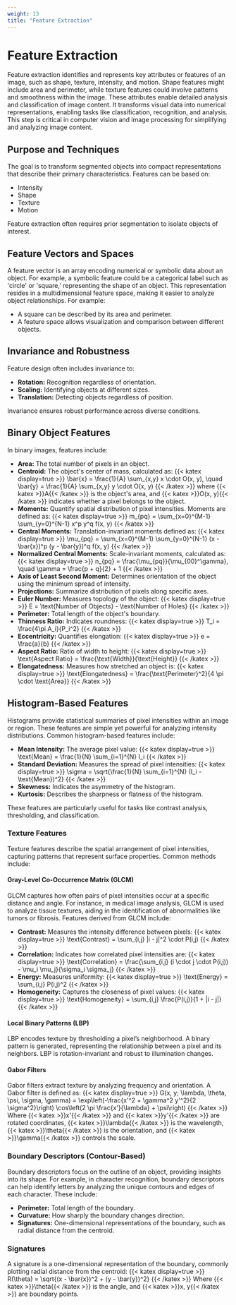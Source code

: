 ```yaml
---
weight: 13
title: "Feature Extraction"
---
```


# Feature Extraction

Feature extraction identifies and represents key attributes or features of an image, such as shape, texture, intensity, and motion. Shape features might include area and perimeter, while texture features could involve patterns and smoothness within the image. These attributes enable detailed analysis and classification of image content. It transforms visual data into numerical representations, enabling tasks like classification, recognition, and analysis. This step is critical in computer vision and image processing for simplifying and analyzing image content.

## Purpose and Techniques

The goal is to transform segmented objects into compact representations that describe their primary characteristics. Features can be based on:

- Intensity
- Shape
- Texture
- Motion

Feature extraction often requires prior segmentation to isolate objects of interest.

## Feature Vectors and Spaces

A feature vector is an array encoding numerical or symbolic data about an object. For example, a symbolic feature could be a categorical label such as 'circle' or 'square,' representing the shape of an object. This representation resides in a multidimensional feature space, making it easier to analyze object relationships. For example:

- A square can be described by its area and perimeter.
- A feature space allows visualization and comparison between different objects.

## Invariance and Robustness

Feature design often includes invariance to:

- **Rotation:** Recognition regardless of orientation.
- **Scaling:** Identifying objects at different sizes.
- **Translation:** Detecting objects regardless of position.

Invariance ensures robust performance across diverse conditions.

## Binary Object Features

In binary images, features include:

- **Area:** The total number of pixels in an object.
- **Centroid:** The object's center of mass, calculated as:
  {{< katex display=true >}}
  \bar{x} = \frac{1}{A} \sum_{x,y} x \cdot O(x, y), \quad \bar{y} = \frac{1}{A} \sum_{x,y} y \cdot O(x, y)
  {{< /katex >}}
  where {{< katex >}}A{{< /katex >}} is the object's area, and {{< katex >}}O(x, y){{< /katex >}} indicates whether a pixel belongs to the object.
- **Moments:** Quantify spatial distribution of pixel intensities. Moments are defined as:
  {{< katex display=true >}}
  m_{pq} = \sum_{x=0}^{M-1} \sum_{y=0}^{N-1} x^p y^q f(x, y)
  {{< /katex >}}
- **Central Moments:** Translation-invariant moments defined as:
  {{< katex display=true >}}
  \mu_{pq} = \sum_{x=0}^{M-1} \sum_{y=0}^{N-1} (x - \bar{x})^p (y - \bar{y})^q f(x, y)
  {{< /katex >}}
- **Normalized Central Moments:** Scale-invariant moments, calculated as:
  {{< katex display=true >}}
  n_{pq} = \frac{\mu_{pq}}{\mu_{00}^\gamma}, \quad \gamma = \frac{p + q}{2} + 1
  {{< /katex >}}
- **Axis of Least Second Moment:** Determines orientation of the object using the minimum spread of intensity.
- **Projections:** Summarize distribution of pixels along specific axes.
- **Euler Number:** Measures topology of the object:
  {{< katex display=true >}}
  E = \text{Number of Objects} - \text{Number of Holes}
  {{< /katex >}}
- **Perimeter:** Total length of the object's boundary.
- **Thinness Ratio:** Indicates roundness:
  {{< katex display=true >}}
  T_i = \frac{4\pi A_i}{P_i^2}
  {{< /katex >}}
- **Eccentricity:** Quantifies elongation:
  {{< katex display=true >}}
  e = \frac{a}{b}
  {{< /katex >}}
- **Aspect Ratio:** Ratio of width to height:
  {{< katex display=true >}}
  \text{Aspect Ratio} = \frac{\text{Width}}{\text{Height}}
  {{< /katex >}}
- **Elongatedness:** Measures how stretched an object is:
  {{< katex display=true >}}
  \text{Elongatedness} = \frac{\text{Perimeter}^2}{4 \pi \cdot \text{Area}}
  {{< /katex >}}

## Histogram-Based Features

Histograms provide statistical summaries of pixel intensities within an image or region. These features are simple yet powerful for analyzing intensity distributions. Common histogram-based features include:

- **Mean Intensity:** The average pixel value:
  {{< katex display=true >}}
  \text{Mean} = \frac{1}{N} \sum_{i=1}^{N} I_i
  {{< /katex >}}
- **Standard Deviation:** Measures the spread of pixel intensities:
  {{< katex display=true >}}
  \sigma = \sqrt{\frac{1}{N} \sum_{i=1}^{N} (I_i - \text{Mean})^2}
  {{< /katex >}}
- **Skewness:** Indicates the asymmetry of the histogram.
- **Kurtosis:** Describes the sharpness or flatness of the histogram.

These features are particularly useful for tasks like contrast analysis, thresholding, and classification.

### Texture Features

Texture features describe the spatial arrangement of pixel intensities, capturing patterns that represent surface properties. Common methods include:

#### Gray-Level Co-Occurrence Matrix (GLCM)

GLCM captures how often pairs of pixel intensities occur at a specific distance and angle. For instance, in medical image analysis, GLCM is used to analyze tissue textures, aiding in the identification of abnormalities like tumors or fibrosis. Features derived from GLCM include:

- **Contrast:** Measures the intensity difference between pixels:
  {{< katex display=true >}}
  \text{Contrast} = \sum_{i,j} |i - j|^2 \cdot P(i,j)
  {{< /katex >}}
- **Correlation:** Indicates how correlated pixel intensities are:
  {{< katex display=true >}}
  \text{Correlation} = \frac{\sum_{i,j} (i \cdot j \cdot P(i,j)) - \mu_i \mu_j}{\sigma_i \sigma_j}
  {{< /katex >}}
- **Energy:** Measures uniformity:
  {{< katex display=true >}}
  \text{Energy} = \sum_{i,j} P(i,j)^2
  {{< /katex >}}
- **Homogeneity:** Captures the closeness of pixel values:
  {{< katex display=true >}}
  \text{Homogeneity} = \sum_{i,j} \frac{P(i,j)}{1 + |i - j|}
  {{< /katex >}}

#### Local Binary Patterns (LBP)

LBP encodes texture by thresholding a pixel’s neighborhood. A binary pattern is generated, representing the relationship between a pixel and its neighbors. LBP is rotation-invariant and robust to illumination changes.

#### Gabor Filters

Gabor filters extract texture by analyzing frequency and orientation. A Gabor filter is defined as:
{{< katex display=true >}}
G(x, y; \lambda, \theta, \psi, \sigma, \gamma) = \exp\left(-\frac{x'^2 + \gamma^2 y'^2}{2 \sigma^2}\right) \cos\left(2 \pi \frac{x'}{\lambda} + \psi\right)
{{< /katex >}}
Where {{< katex >}}x'{{< /katex >}} and {{< katex >}}y'{{< /katex >}} are rotated coordinates, {{< katex >}}\lambda{{< /katex >}} is the wavelength, {{< katex >}}\theta{{< /katex >}} is the orientation, and {{< katex >}}\gamma{{< /katex >}} controls the scale.

### Boundary Descriptors (Contour-Based)

Boundary descriptors focus on the outline of an object, providing insights into its shape. For example, in character recognition, boundary descriptors can help identify letters by analyzing the unique contours and edges of each character. These include:

- **Perimeter:** Total length of the boundary.
- **Curvature:** How sharply the boundary changes direction.
- **Signatures:** One-dimensional representations of the boundary, such as radial distance from the centroid.

### Signatures

A signature is a one-dimensional representation of the boundary, commonly plotting radial distance from the centroid:
{{< katex display=true >}}
R(\theta) = \sqrt{(x - \bar{x})^2 + (y - \bar{y})^2}
{{< /katex >}}
Where {{< katex >}}\theta{{< /katex >}} is the angle, and {{< katex >}}x, y{{< /katex >}} are boundary points.
